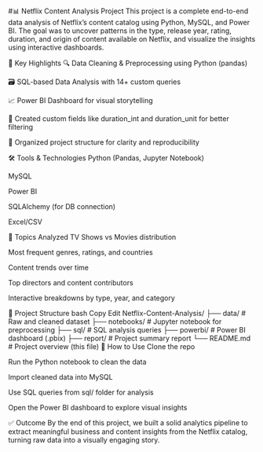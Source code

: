 #📊 Netflix Content Analysis Project
This project is a complete end-to-end data analysis of Netflix’s content catalog using Python, MySQL, and Power BI. The goal was to uncover patterns in the type, release year, rating, duration, and origin of content available on Netflix, and visualize the insights using interactive dashboards.

🧠 Key Highlights
🔍 Data Cleaning & Preprocessing using Python (pandas)

🗃️ SQL-based Data Analysis with 14+ custom queries

📈 Power BI Dashboard for visual storytelling

🔧 Created custom fields like duration_int and duration_unit for better filtering

📁 Organized project structure for clarity and reproducibility

🛠 Tools & Technologies
Python (Pandas, Jupyter Notebook)

MySQL

Power BI

SQLAlchemy (for DB connection)

Excel/CSV

📌 Topics Analyzed
TV Shows vs Movies distribution

Most frequent genres, ratings, and countries

Content trends over time

Top directors and content contributors

Interactive breakdowns by type, year, and category

📂 Project Structure
bash
Copy
Edit
Netflix-Content-Analysis/
├── data/                  # Raw and cleaned dataset
├── notebooks/             # Jupyter notebook for preprocessing
├── sql/                   # SQL analysis queries
├── powerbi/               # Power BI dashboard (.pbix)
├── report/                # Project summary report
└── README.md              # Project overview (this file)
📌 How to Use
Clone the repo

Run the Python notebook to clean the data

Import cleaned data into MySQL

Use SQL queries from sql/ folder for analysis

Open the Power BI dashboard to explore visual insights

✅ Outcome
By the end of this project, we built a solid analytics pipeline to extract meaningful business and content insights from the Netflix catalog, turning raw data into a visually engaging story.
